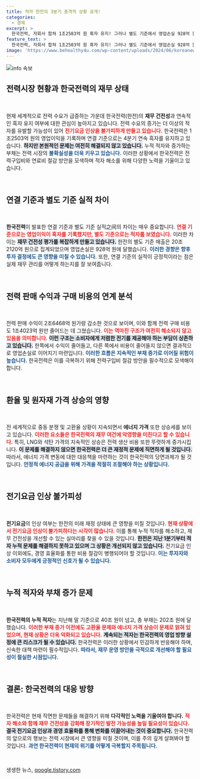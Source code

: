 ```yaml
---
title: 적자 한전의 3분기 충격적 상황 공개!
categories:
  - 경제
excerpt: >
  한국전력, 자회사 합쳐 1조2503억 원 흑자 유지! 그러나 별도 기준에서 영업손실 928억 원 기록. 누적 적자 40조 원 넘고, 연말 전기요금 인상 예고. 전력 수급 불안 속, 향후 방안은?
feature_text: >
  한국전력, 자회사 합쳐 1조2503억 원 흑자 유지! 그러나 별도 기준에서 영업손실 928억 원 기록. 누적 적자 40조 원 넘고, 연말 전기요금 인상 예고. 전력 수급 불안 속, 향후 방안은?
image: 'https://www.behealthy4u.com/wp-content/uploads/2024/06/koreanews.jpg'
---
```


<p><img src="https://www.behealthy4u.com/wp-content/uploads/2024/06/koreanews.jpg" alt="info 속보" /></p>

<h2 data-ke-size="size26">전력시장 현황과 한국전력의 재무 상태</h2>

<p data-ke-size="size16">&nbsp;</p>

<p data-ke-size="size16">현재 세계적으로 전력 수요가 급증하는 가운데 한국전력(한전)의 <b>재무 건전성</b>과 연속적인 흑자 유지 여부에 대한 관심이 높아지고 있습니다. 전력 수요의 증가는 더 이상의 적자를 유발할 가능성이 있어 <b><span style="color: #ee2323;">전기요금 인상을 불가피하게 만들고 있습니다.</span></b> 한국전력은 1조2503억 원의 영업이익을 기록하며 연결 기준으로는 4분기 연속 흑자를 유지하고 있습니다. <b><span style="background-color: #21538527;">하지만 본원적인 문제는 여전히 해결되지 않고 있습니다.</span></b> 누적 적자와 증가하는 부채는 전력 시장의 <b><span style="color: #1a5490;">불확실성을 더욱 키우고 있습니다.</span></b> 이러한 상황에서 한국전력은 전력구입비와 연료비 절감 방안을 모색하며 적자 해소를 위해 다양한 노력을 기울이고 있습니다.</p>

<p data-ke-size="size16">&nbsp;</p>

<h2 data-ke-size="size26">연결 기준과 별도 기준 실적 차이</h2>

<p data-ke-size="size16">&nbsp;</p>

<p data-ke-size="size16"><b>한국전력</b>이 발표한 연결 기준과 별도 기준 실적之间의 차이는 매우 중요합니다. <b><span style="color: #ee2323;">연결 기준으로는 영업이익이 흑자를 기록했지만, 별도 기준으로는 적자를 보였습니다.</span></b> 이러한 차이는 <b><span style="background-color: #21538527;">재무 건전성 평가를 복잡하게 만들고 있습니다.</span></b> 한전의 별도 기준 매출은 20조2120억 원으로 집계되었으며 영업손실은 928억 원에 달했습니다. <b><span style="color: #1a5490;">이러한 경향은 향후 투자 결정에도 큰 영향을 미칠 수 있습니다.</span></b> 또한, 연결 기준의 실적이 긍정적이라는 점은 실제 재무 관리를 어떻게 하는지를 잘 보여줍니다.</p>

<p data-ke-size="size16">&nbsp;</p>

<h2 data-ke-size="size26">전력 판매 수익과 구매 비용의 연계 분석</h2>

<p data-ke-size="size16">&nbsp;</p>

<p data-ke-size="size16">전력 판매 수익이 2조6468억 원가량 감소한 것으로 보이며, 이와 함께 전력 구매 비용도 1조4023억 원만 줄어드는 데 그쳤습니다. <b><span style="color: #ee2323;">이는 역마진 구조가 여전히 해소되지 않고 있음을 의미합니다.</span></b> <b><span style="background-color: #21538527;">이런 구조는 소비자에게 저렴한 전기를 제공해야 하는 부담이 상존하고 있습니다.</span></b> 한쪽에서 수익이 줄어들고, 다른 쪽에서 비용이 줄어들지 않으면 결과적으로 영업손실로 이어지기 마련입니다. <b><span style="color: #1a5490;">이러한 흐름은 지속적인 부채 증가로 이어질 위험이 높습니다.</span></b> 한국전력은 이를 극복하기 위해 전력구입비 절감 방안을 필수적으로 모색해야 합니다.</p>

<p data-ke-size="size16">&nbsp;</p>

<h2 data-ke-size="size26">환율 및 원자재 가격 상승의 영향</h2>

<p data-ke-size="size16">&nbsp;</p>

<p data-ke-size="size16">전 세계적으로 중동 분쟁 및 고환율 상황이 지속되면서 <b>에너지 가격</b> 또한 상승세를 보이고 있습니다. <b><span style="color: #ee2323;">이러한 요소들은 한국전력의 재무 여건에 악영향을 미친다고 할 수 있습니다.</span></b> 특히, LNG와 석탄 가격의 지속적인 상승은 전력 생산 비용 또한 뚜렷하게 증가시킵니다. <b><span style="background-color: #21538527;">이 문제를 해결하지 않으면 한국전력은 더 큰 재정적 문제에 직면하게 될 것입니다.</span></b> 따라서, 에너지 가격 변동에 대한 대응책을 마련하는 것이 한국전력의 당면과제가 될 것입니다. <b><span style="color: #1a5490;">안정적 에너지 공급을 위해 가격을 적절히 조절해야 하는 상황입니다.</span></b></p>

<p data-ke-size="size16">&nbsp;</p>

<h2 data-ke-size="size26">전기요금 인상 불가피성</h2>

<p data-ke-size="size16">&nbsp;</p>

<p data-ke-size="size16"><b>전기요금</b>의 인상 여부는 한전의 미래 재정 상태에 큰 영향을 미칠 것입니다. <b><span style="color: #ee2323;">현재 상황에서 전기요금 인상이 불가피하다는 시각이 많습니다.</span></b> 이를 통해 누적 적자를 해소하고, 재무 건전성을 개선할 수 있는 실마리를 찾을 수 있을 것입니다. <b><span style="background-color: #21538527;">한전은 지난 1분기부터 적자 누적 문제를 해결하지 못하고 있으며 그 상황은 개선되지 않고 있습니다.</span></b> 전기요금 인상 이외에도, 경영 효율화를 통한 비용 절감이 병행되어야 할 것입니다. <b><span style="color: #1a5490;">이는 투자자와 소비자 모두에게 긍정적인 신호가 될 수 있습니다.</span></b></p>

<p data-ke-size="size16">&nbsp;</p>

<h2 data-ke-size="size26">누적 적자와 부채 증가 문제</h2>

<p data-ke-size="size16">&nbsp;</p>

<p data-ke-size="size16"><b>한국전력의 누적 적자</b>는 지난해 말 기준으로 40조 원이 넘고, 총 부채는 202조 원에 달했습니다. <b><span style="color: #ee2323;">이러한 부채 증가 이전에도 고환율 문제와 에너지 가격 상승이 문제로 얽혀 있었으며, 현재 상황은 더욱 악화되고 있습니다.</span></b> <b><span style="background-color: #21538527;">계속되는 적자는 한국전력의 영업 방향 설정에 큰 리스크가 될 수 있습니다.</span></b> 한국전력은 이러한 상황에서 민감하게 반응해야 하며, 신속한 대책 마련이 필수적입니다. <b><span style="color: #1a5490;">따라서, 재무 운영 방안을 극적으로 개선해야 할 필요성이 절실한 시점입니다.</span></b></p>

<p data-ke-size="size16">&nbsp;</p>

<h2 data-ke-size="size26">결론: 한국전력의 대응 방향</h2>

<p data-ke-size="size16">&nbsp;</p>

<p data-ke-size="size16">한국전력은 현재 직면한 문제들을 해결하기 위해 <b>다각적인 노력을 기울여야 합니다.</b> <b><span style="color: #ee2323;">적자 해소와 함께 재무 건전성을 강화해 장기적인 발전 가능성을 높일 필요성이 있습니다.</span></b> <b><span style="background-color: #21538527;">결국 전기요금 인상과 경영 효율화를 통해 변화를 이끌어내는 것이 중요합니다.</span></b> 한국전력의 앞으로의 행보는 전력 시장에서 큰 영향을 미칠 것이며, 이를 주의 깊게 살펴봐야 할 것입니다. <b><span style="color: #1a5490;">과연 한국전력이 현재의 위기를 어떻게 극복할지 주목됩니다.</span></b></p>

<p data-ke-size="size16">&nbsp;</p>
생생한 뉴스, <a href="https://qoogle.tistory.com" rel="dofollow">qoogle.tistory.com</a>


